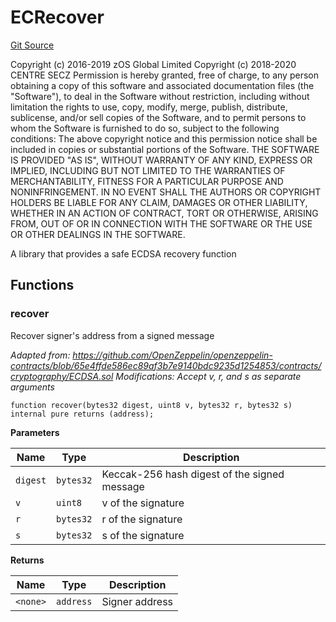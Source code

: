 # ECRecover
[Git Source](https://github.com/Sotatek-LoiNguyen2/ignition-sc/blob/6fd47416ac9b148d4f43e8bb90a990315ae49b42/contracts/test/USDC_ETH.sol)

Copyright (c) 2016-2019 zOS Global Limited
Copyright (c) 2018-2020 CENTRE SECZ
Permission is hereby granted, free of charge, to any person obtaining a copy
of this software and associated documentation files (the "Software"), to deal
in the Software without restriction, including without limitation the rights
to use, copy, modify, merge, publish, distribute, sublicense, and/or sell
copies of the Software, and to permit persons to whom the Software is
furnished to do so, subject to the following conditions:
The above copyright notice and this permission notice shall be included in
copies or substantial portions of the Software.
THE SOFTWARE IS PROVIDED "AS IS", WITHOUT WARRANTY OF ANY KIND, EXPRESS OR
IMPLIED, INCLUDING BUT NOT LIMITED TO THE WARRANTIES OF MERCHANTABILITY,
FITNESS FOR A PARTICULAR PURPOSE AND NONINFRINGEMENT. IN NO EVENT SHALL THE
AUTHORS OR COPYRIGHT HOLDERS BE LIABLE FOR ANY CLAIM, DAMAGES OR OTHER
LIABILITY, WHETHER IN AN ACTION OF CONTRACT, TORT OR OTHERWISE, ARISING FROM,
OUT OF OR IN CONNECTION WITH THE SOFTWARE OR THE USE OR OTHER DEALINGS IN THE
SOFTWARE.

A library that provides a safe ECDSA recovery function


## Functions
### recover

Recover signer's address from a signed message

*Adapted from: https://github.com/OpenZeppelin/openzeppelin-contracts/blob/65e4ffde586ec89af3b7e9140bdc9235d1254853/contracts/cryptography/ECDSA.sol
Modifications: Accept v, r, and s as separate arguments*


```solidity
function recover(bytes32 digest, uint8 v, bytes32 r, bytes32 s) internal pure returns (address);
```
**Parameters**

|Name|Type|Description|
|----|----|-----------|
|`digest`|`bytes32`|   Keccak-256 hash digest of the signed message|
|`v`|`uint8`|        v of the signature|
|`r`|`bytes32`|        r of the signature|
|`s`|`bytes32`|        s of the signature|

**Returns**

|Name|Type|Description|
|----|----|-----------|
|`<none>`|`address`|Signer address|


